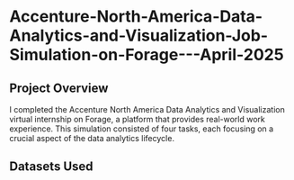# Accenture-North-America-Data-Analytics-and-Visualization-Job-Simulation-on-Forage---April-2025
## Project Overview
I completed the Accenture North America Data Analytics and Visualization virtual internship on Forage, a platform that provides real-world work experience. This simulation consisted of four tasks, each focusing on a crucial aspect of the data analytics lifecycle.
## Datasets Used


